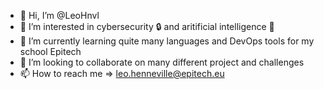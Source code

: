 - 👋 Hi, I’m @LeoHnvl
- 👀 I’m interested in cybersecurity :lock: and aritificial intelligence :robot:
- 🌱 I’m currently learning quite many languages and DevOps tools for my school Epitech
- 💞️ I’m looking to collaborate on many different project and challenges
- 📫 How to reach me => leo.henneville@epitech.eu

<!---
LeoHnvl/LeoHnvl is a ✨ special ✨ repository because its `README.md` (this file) appears on your GitHub profile.
You can click the Preview link to take a look at your changes.
--->
